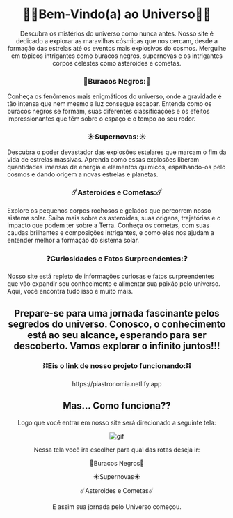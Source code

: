 <span align="center">
<h1>👨‍🚀Bem-Vindo(a) ao Universo👩‍🚀</h1>

Descubra os mistérios do universo como nunca antes. Nosso site é dedicado a explorar as maravilhas cósmicas que nos cercam, desde a formação das estrelas até os eventos mais explosivos do cosmos. Mergulhe em tópicos intrigantes como buracos negros, supernovas e os intrigantes corpos celestes como asteroides e cometas.

<h3>🌌Buracos Negros:🌌</h3> Conheça os fenômenos mais enigmáticos do universo, onde a gravidade é tão intensa que nem mesmo a luz consegue escapar. Entenda como os buracos negros se formam, suas diferentes classificações e os efeitos impressionantes que têm sobre o espaço e o tempo ao seu redor.

<h3>☀️Supernovas:☀️</h3> Descubra o poder devastador das explosões estelares que marcam o fim da vida de estrelas massivas. Aprenda como essas explosões liberam quantidades imensas de energia e elementos químicos, espalhando-os pelo cosmos e dando origem a novas estrelas e planetas.

<h3>☄️Asteroides e Cometas:☄️</h3> Explore os pequenos corpos rochosos e gelados que percorrem nosso sistema solar. Saiba mais sobre os asteroides, suas origens, trajetórias e o impacto que podem ter sobre a Terra. Conheça os cometas, com suas caudas brilhantes e composições intrigantes, e como eles nos ajudam a entender melhor a formação do sistema solar.

<h3>❓Curiosidades e Fatos Surpreendentes:❓</h3> Nosso site está repleto de informações curiosas e fatos surpreendentes que vão expandir seu conhecimento e alimentar sua paixão pelo universo. Aqui, você encontra tudo isso e muito mais.

<h2>Prepare-se para uma jornada fascinante pelos segredos do universo. Conosco, o conhecimento está ao seu alcance, esperando para ser descoberto. Vamos explorar o infinito juntos!!!</h2>


<h3>⛓️Eis o link de nosso projeto funcionando:⛓️</h3>
<div align="center"> https://piastronomia.netlify.app</div>




<h2>Mas... Como funciona??</h2>

Logo que você entrar em nosso site será direcionado a seguinte tela:

<div align="center"><img src="Assets/readme/Gif ‐ Feito com o Clipchamp.gif" alt="gif"></div>

Nessa tela você ira escolher para qual das rotas deseja ir:

🌌Buracos Negros🌌

☀️Supernovas☀️

☄️Asteroides e Cometas☄️

E assim sua jornada pelo Universo começou.
</span>
